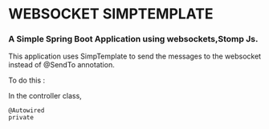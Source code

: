 
# WEBSOCKET SIMPTEMPLATE

### A Simple Spring Boot Application using websockets,Stomp Js.

<p>

This application uses SimpTemplate to send the messages to the websocket instead of 
@SendTo annotation.


To do this : 

In the controller class, 

```
@Autowired
private 

```



</p>

